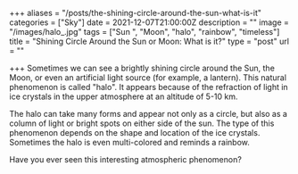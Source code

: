 +++
aliases = "/posts/the-shining-circle-around-the-sun-what-is-it"
categories = ["Sky"]
date = 2021-12-07T21:00:00Z
description = ""
image = "/images/halo_.jpg"
tags = ["Sun ", "Moon", "halo", "rainbow", "timeless"]
title = "Shining Circle Around the Sun or Moon: What is it?"
type = "post"
url = ""

+++
Sometimes we can see a brightly shining circle around the Sun, the Moon, or even an artificial light source (for example, a lantern). This natural phenomenon is called "halo". It appears because of the refraction of light in ice crystals in the upper atmosphere at an altitude of 5-10 km.

The halo can take many forms and appear not only as a circle, but also as a column of light or bright spots on either side of the sun. The type of this phenomenon depends on the shape and location of the ice crystals. Sometimes the halo is even multi-colored and reminds a rainbow.

Have you ever seen this interesting atmospheric phenomenon?